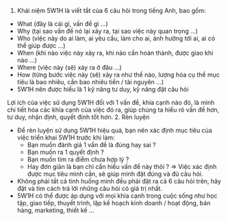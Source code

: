 1. Khái niệm
5W1H là viết tắt của 6 câu hỏi trong tiếng Anh, bao gồm: 
- What (đây là cái gì, vấn đề gì …)
- Why (tại sao vấn đề nó lại xảy ra, tại sao việc này quan trọng …)
- Who (việc này do ai làm, ai yêu cầu, làm cho ai, ảnh hưởng tới ai, ai có thể giúp được …)
- When (khi nào việc này xảy ra, khi nào cần hoàn thành, được giao khi nào …)
- Where (việc này (sẽ) xảy ra ở đâu …)
- How (từng bước việc này (sẽ) xảy ra như thế nào, lượng hóa cụ thể mục tiêu là bao nhiêu, cần bao nhiêu tiền / tài nguyên …)
- 5W1H nên được hiểu là 1 kỹ năng tư duy, kỹ năng đặt câu hỏi

Lợi ích của việc sử dụng 5W1H đối với 1 vấn đề, khía cạnh nào đó, là mình chi tiết hóa các khía cạnh của việc đó ra, giúp chúng ta hiểu rõ vấn đề hơn, tư duy, nhận định, quyết định tốt hơn.
2. Rèn luyện
- Để rèn luyện sử dụng 5W1H hiệu quả, bạn nên xác định mục tiêu của việc triển khai 5W1H trước khi làm:
  + Bạn muốn đánh giá 1 vấn đề là đúng hay sai ? 
  + Bạn muốn ra 1 quyết định ? 
  + Bạn muốn tìm ra điểm chưa hợp lý ? 
  + Hay đơn giản là bạn chỉ cần hiểu vấn đề này thôi ?
=> Việc xác định được mục tiêu mình cần, sẽ giúp mình đặt đúng và đủ câu hỏi.
- Không phải tất cả tình huống mình đều phải đặt ra cả 6 câu hỏi trên, hãy đặt và tìm cách trả lời những câu hỏi có giá trị nhất.
- 5W1H có thể được áp dụng với mọi khía cạnh trong cuộc sống như học tập, giao tiếp, thuyết trình, lập kế hoạch kinh doanh / hoạt động, bán hàng, marketing, thiết kế …
